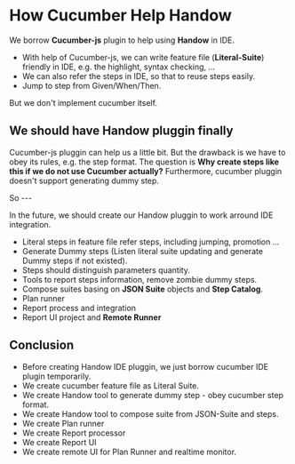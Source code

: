 # How Cucumber Help Handow

We borrow **Cucumber-js** plugin to help using **Handow** in IDE.

+ With help of Cucumber-js, we can write feature file (**Literal-Suite**) friendly in IDE, e.g. the highlight, syntax checking, ...
+ We can also refer the steps in IDE, so that to reuse steps easily.
+ Jump to step from Given/When/Then.

But we don't implement cucumber itself.

## We should have Handow pluggin finally

Cucumber-js pluggin can help us a little bit. But the drawback is we have to obey its rules, e.g. the step format. The question is **Why create steps like this if we do not use Cucumber actually?** Furthermore, cucumber pluggin doesn't support generating dummy step.

So ---

In the future, we should create our Handow pluggin to work arround IDE integration.

+ Literal steps in feature file refer steps, including jumping, promotion ...
+ Generate Dummy steps (Listen literal suite updating and generate Dummy steps if not existed).
+ Steps should distinguish parameters quantity.
+ Tools to report steps information, remove zombie dummy steps.
+ Compose suites basing on **JSON Suite** objects and **Step Catalog**.
+ Plan runner
+ Report process and integration
+ Report UI project and **Remote Runner**

## Conclusion

+ Before creating Handow IDE pluggin, we just borrow cucumber IDE plugin temporarily.
+ We create cucumber feature file as Literal Suite.
+ We create Handow tool to generate dummy step - obey cucumber step format.
+ We create Handow tool to compose suite from JSON-Suite and steps.
+ We create Plan runner
+ We create Report processor
+ We create Report UI
+ We create remote UI for Plan Runner and realtime monitor.


